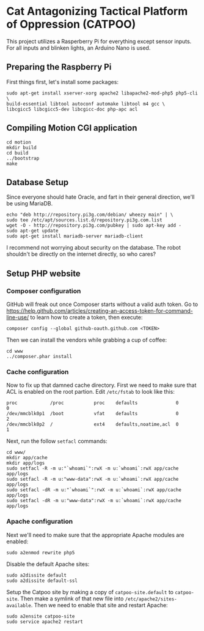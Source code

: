 # Cat Antagonizing Tactical Platform of Oppression (CATPOO)

This project utilizes a Rasperberry Pi for everything except sensor inputs.
For all inputs and blinken lights, an Arduino Nano is used.

## Preparing the Raspberry Pi

First things first, let's install some packages:

	sudo apt-get install xserver-xorg apache2 libapache2-mod-php5 php5-cli \
	build-essential libtool autoconf automake libtool m4 gcc \
	libcgicc5 libcgicc5-dev libcgicc-doc php-apc acl

## Compiling Motion CGI application

	cd motion
	mkdir build
	cd build
	../bootstrap
	make

## Database Setup

Since everyone should hate Oracle, and fart in their general direction, we'll
be using MariaDB.

	echo "deb http://repository.pi3g.com/debian/ wheezy main" | \
	sudo tee /etc/apt/sources.list.d/repository.pi3g.com.list
	wget -O - http://repository.pi3g.com/pubkey | sudo apt-key add -
	sudo apt-get update
	sudo apt-get install mariadb-server mariadb-client

I recommend not worrying about security on the database. The robot shouldn't be
directly on the internet directly, so who cares?

## Setup PHP website

### Composer configuration

GitHub will freak out once Composer starts without a valid auth token. Go to
https://help.github.com/articles/creating-an-access-token-for-command-line-use/
to learn how to create a token, then execute:

	composer config --global github-oauth.github.com <TOKEN>

Then we can install the vendors while grabbing a cup of coffee:

	cd www
	../composer.phar install

### Cache configuration

Now to fix up that damned cache directory. First we need to make sure that
ACL is enabled on the root partion. Edit `/etc/fstab` to look like this:

	proc            /proc           proc    defaults              0       0
	/dev/mmcblk0p1  /boot           vfat    defaults              0       2
	/dev/mmcblk0p2  /               ext4    defaults,noatime,acl  0       1

Next, run the follow `setfacl` commands:

	cd www/
	mkdir app/cache
	mkdir app/logs
	sudo setfacl -R -m u:"`whoami`":rwX -m u:`whoami`:rwX app/cache app/logs
	sudo setfacl -R -m u:"www-data":rwX -m u:`whoami`:rwX app/cache app/logs
	sudo setfacl -dR -m u:"`whoami`":rwX -m u:`whoami`:rwX app/cache app/logs
	sudo setfacl -dR -m u:"www-data":rwX -m u:`whoami`:rwX app/cache app/logs

### Apache configuration

Next we'll need to make sure that the appropriate Apache modules are enabled:

	sudo a2enmod rewrite php5

Disable the default Apache sites:

	sudo a2dissite default
	sudo a2dissite default-ssl

Setup the Catpoo site by making a copy of `catpoo-site.default` to
`catpoo-site`. Then make a symlink of that new file into
`/etc/apache2/sites-available`. Then we need to enable that site and
restart Apache:

	sudo a2ensite catpoo-site
	sudo service apache2 restart

